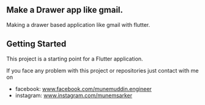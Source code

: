 ## Make a Drawer app like gmail.

Making a drawer based application like gmail with flutter.

## Getting Started

This project is a starting point for a Flutter application.


If you face any problem with this project or repositories just contact with me on 
- facebook: www.facebook.com/munemuddin.engineer
- instagram: www.instagram.com/munemsarker
